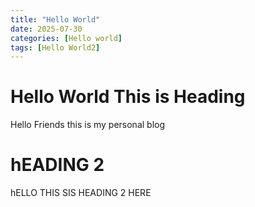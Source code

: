 ```yaml
---
title: "Hello World"
date: 2025-07-30
categories: [Hello world]
tags: [Hello World2]
---
```


# Hello World This is Heading 
Hello Friends this is my personal blog 
# hEADING 2
hELLO THIS SIS HEADING 2 HERE 






